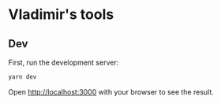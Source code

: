 # Vladimir's tools
## Dev

First, run the development server:

```bash
yarn dev
```

Open [http://localhost:3000](http://localhost:3000) with your browser to see the result.

